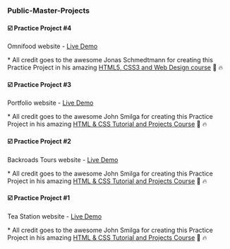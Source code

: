 ### Public-Master-Projects

#### ☑️ Practice Project #4

Omnifood website - [Live Demo](https://omnifood-webdevprc.netlify.app/)

\* All credit goes to the awesome Jonas Schmedtmann for creating this Practice Project in his amazing [HTML5, CSS3 and Web Design course](https://www.udemy.com/course/design-and-develop-a-killer-website-with-html5-and-css3/) 🙏 🔥

#### ☑️ Practice Project #3

Portfolio website - [Live Demo](https://portfolio-prcwebdev.netlify.app/)

\* All credit goes to the awesome John Smilga for creating this Practice Project in his amazing [HTML & CSS Tutorial and Projects Course](https://www.udemy.com/course/in-depth-html-css-course-build-responsive-websites/) 🙏 🔥

#### ☑️ Practice Project #2

Backroads Tours website - [Live Demo](https://backroads-tours-prcwebdev.netlify.app/)

\* All credit goes to the awesome John Smilga for creating this Practice Project in his amazing [HTML & CSS Tutorial and Projects Course](https://www.udemy.com/course/in-depth-html-css-course-build-responsive-websites/) 🙏 🔥

#### ☑️ Practice Project #1

Tea Station website - [Live Demo](https://tea-station-prcwebdev.netlify.app/)

\* All credit goes to the awesome John Smilga for creating this Practice Project in his amazing [HTML & CSS Tutorial and Projects Course](https://www.udemy.com/course/in-depth-html-css-course-build-responsive-websites/) 🙏 🔥
